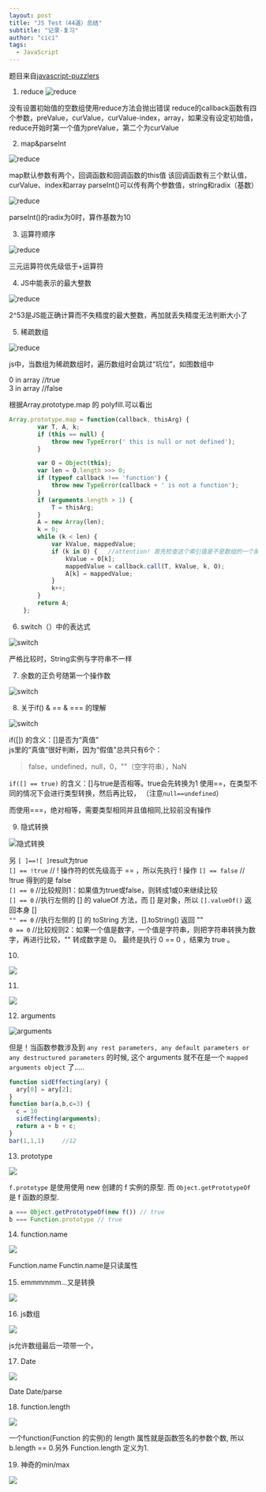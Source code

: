 ```yaml
---
layout: post
title: "JS Test（44道）总结"
subtitle: "记录-复习"
author: "cici"
tags:
  - JavaScript
---
```


题目来自[javascript-puzzlers](https://javascript-puzzlers.herokuapp.com/)

1. reduce
![reduce](//upload-images.jianshu.io/upload_images/6854214-44382c2e64a4ed65.png?imageMogr2/auto-orient/strip%7CimageView2/2/w/1240)

没有设置初始值的空数组使用reduce方法会抛出错误
reduce的callback函数有四个参数，preValue，curValue，curValue-index，array，如果没有设定初始值，reduce开始时第一个值为preValue，第二个为curValue

2. map&parseInt

![reduce](//upload-images.jianshu.io/upload_images/6854214-b1b614cf1089e0cd.png?imageMogr2/auto-orient/strip%7CimageView2/2/w/1240)

map默认参数有两个，回调函数和回调函数的this值
该回调函数有三个默认值，curValue、index和array
parseInt()可以传有两个参数值，string和radix（基数）

![reduce](//upload-images.jianshu.io/upload_images/6854214-4905e3195b0cde2e.png?imageMogr2/auto-orient/strip%7CimageView2/2/w/1240)

parseInt()的radix为0时，算作基数为10

3. 运算符顺序

![reduce](//upload-images.jianshu.io/upload_images/6854214-768facb1294bd486.png?imageMogr2/auto-orient/strip%7CimageView2/2/w/1240)

三元运算符优先级低于+运算符

4. JS中能表示的最大整数

![reduce](//upload-images.jianshu.io/upload_images/6854214-5d2c9c7a311f8ef4.png?imageMogr2/auto-orient/strip%7CimageView2/2/w/1240)

2^53是JS能正确计算而不失精度的最大整数，再加就丢失精度无法判断大小了

5. 稀疏数组

![reduce](//upload-images.jianshu.io/upload_images/6854214-6c95b364986f85b4.png?imageMogr2/auto-orient/strip%7CimageView2/2/w/1240)

js中，当数组为稀疏数组时，遍历数组时会跳过“坑位”，如图数组中

0 in array //true <br>
3 in array //false

根据Array.prototype.map 的 polyfill.可以看出

```javascript
Array.prototype.map = function(callback, thisArg) {
        var T, A, k;
        if (this == null) {
            throw new TypeError(' this is null or not defined');
        }

        var O = Object(this);
        var len = O.length >>> 0;
        if (typeof callback !== 'function') {
            throw new TypeError(callback + ' is not a function');
        }
        if (arguments.length > 1) {
            T = thisArg;
        }
        A = new Array(len);
        k = 0;
        while (k < len) {
            var kValue, mappedValue;
            if (k in O) {   //attention! 首先检查这个索引值是不是数组的一个属性
                kValue = O[k];
                mappedValue = callback.call(T, kValue, k, O);
                A[k] = mappedValue;
            }
            k++;
        }
        return A;
    };
```

6. switch（）中的表达式

![switch](//upload-images.jianshu.io/upload_images/6854214-4a0c6c3bcb3a6d4c.png?imageMogr2/auto-orient/strip%7CimageView2/2/w/1240)

严格比较时，String实例与字符串不一样

7. 余数的正负号随第一个操作数

![switch](//upload-images.jianshu.io/upload_images/6854214-ccb065945cbaaea2.png?imageMogr2/auto-orient/strip%7CimageView2/2/w/1240)

8. 关于if() & == & === 的理解

![switch](//upload-images.jianshu.io/upload_images/6854214-4940e090bf998827.png?imageMogr2/auto-orient/strip%7CimageView2/2/w/1240)

if([]) 的含义：[]是否为“真值”<br>
js里的“真值”很好判断，因为“假值”总共只有6个：
> false，undefined，null，0，""（空字符串），NaN

`if([] == true)` 的含义：[]与true是否相等。true会先转换为1
使用==，在类型不同的情况下会进行类型转换，然后再比较，
（注意`null==undefined`）

而使用===，绝对相等，需要类型相同并且值相同,比较前没有操作

9. 隐式转换

![隐式转换](//upload-images.jianshu.io/upload_images/6854214-3aea94dc5f314fcc.png?imageMogr2/auto-orient/strip%7CimageView2/2/w/1240)

另 `[ ]==![ ]`result为true<br>
`[] == !true` // ! 操作符的优先级高于 == ，所以先执行 ! 操作
`[] == false` // !true 得到的是 false<br>
`[] == 0` //比较规则1：如果值为true或false，则转成1或0来继续比较<br>
`[] == 0` //执行左侧的 [] 的 valueOf 方法，而 [] 是对象，所以 `[].valueOf()` 返回本身 []<br>
`"" == 0` //执行左侧的 [] 的 toString 方法，[].toString() 返回 ""<br>
`0 == 0` //比较规则2：如果一个值是数字，一个值是字符串，则把字符串转换为数字，再进行比较，"" 转成数字是 0。
最终是执行 0 == 0 ，结果为 true 。<br>

10. 

![](//upload-images.jianshu.io/upload_images/6854214-1e7e8182ae7445c5.png?imageMogr2/auto-orient/strip%7CimageView2/2/w/1240)

11. 

![](//upload-images.jianshu.io/upload_images/6854214-0cbe1272ecd3e1ba.png?imageMogr2/auto-orient/strip%7CimageView2/2/w/1240)

12. arguments

![arguments](//upload-images.jianshu.io/upload_images/6854214-57a9e9952909e239.png?imageMogr2/auto-orient/strip%7CimageView2/2/w/1240)

但是！当函数参数涉及到 `any rest parameters, any default parameters or any destructured parameters` 的时候, 这个 arguments 就不在是一个 `mapped arguments object` 了.....

```javascript
function sidEffecting(ary) {
  ary[0] = ary[2];
}
function bar(a,b,c=3) {
  c = 10
  sidEffecting(arguments);
  return a + b + c;
}
bar(1,1,1)     //12
```

13. prototype

![](//upload-images.jianshu.io/upload_images/6854214-2c14ac0283724346.png?imageMogr2/auto-orient/strip%7CimageView2/2/w/1240)

`f.prototype` 是使用使用 new 创建的 f 实例的原型. 而 `Object.getPrototypeOf` 是 f 函数的原型.

```javascript
a === Object.getPrototypeOf(new f()) // true
b === Function.prototype // true
```

14. function.name

![](//upload-images.jianshu.io/upload_images/6854214-681fde7332a8ef20.png?imageMogr2/auto-orient/strip%7CimageView2/2/w/1240)

Function.name
Functin.name是只读属性

15. emmmmmm...又是转换

![](//upload-images.jianshu.io/upload_images/6854214-5dabf41c38656d64.png?imageMogr2/auto-orient/strip%7CimageView2/2/w/1240)

16. js数组

![](//upload-images.jianshu.io/upload_images/6854214-0c701ff940223065.png?imageMogr2/auto-orient/strip%7CimageView2/2/w/1240)

js允许数组最后一项带一个，

17. Date

![](//upload-images.jianshu.io/upload_images/6854214-8f9425cafbb33b79.png?imageMogr2/auto-orient/strip%7CimageView2/2/w/1240)

Date
Date/parse

18. function.length

![](//upload-images.jianshu.io/upload_images/6854214-b736f5c2c2ab2178.png?imageMogr2/auto-orient/strip%7CimageView2/2/w/1240)

一个function(Function 的实例)的 length 属性就是函数签名的参数个数, 所以 b.length == 0.另外 Function.length 定义为1.

19. 神奇的min/max

![](//upload-images.jianshu.io/upload_images/6854214-d8e4f9a03e65c214.png?imageMogr2/auto-orient/strip%7CimageView2/2/w/1240)